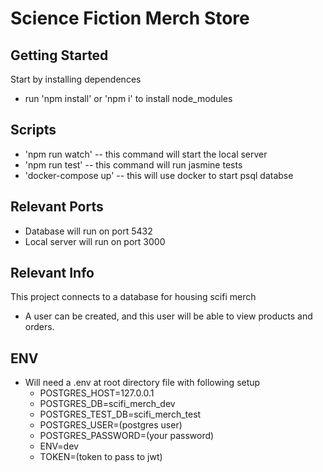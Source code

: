 # Science Fiction Merch Store

## Getting Started
Start by installing dependences
- run 'npm install' or 'npm i' to install node_modules

## Scripts
- 'npm run watch' -- this command will start the local server
- 'npm run test' -- this command will run jasmine tests
- 'docker-compose up' -- this will use docker to start psql databse

## Relevant Ports
- Database will run on port 5432
- Local server will run on port 3000

## Relevant Info
This project connects to a database for housing scifi merch
- A user can be created, and this user will be able to view products and orders.

## ENV
- Will need a .env at root directory file with following setup
  - POSTGRES_HOST=127.0.0.1
  - POSTGRES_DB=scifi_merch_dev
  - POSTGRES_TEST_DB=scifi_merch_test
  - POSTGRES_USER=(postgres user)
  - POSTGRES_PASSWORD=(your password)
  - ENV=dev
  - TOKEN=(token to pass to jwt)